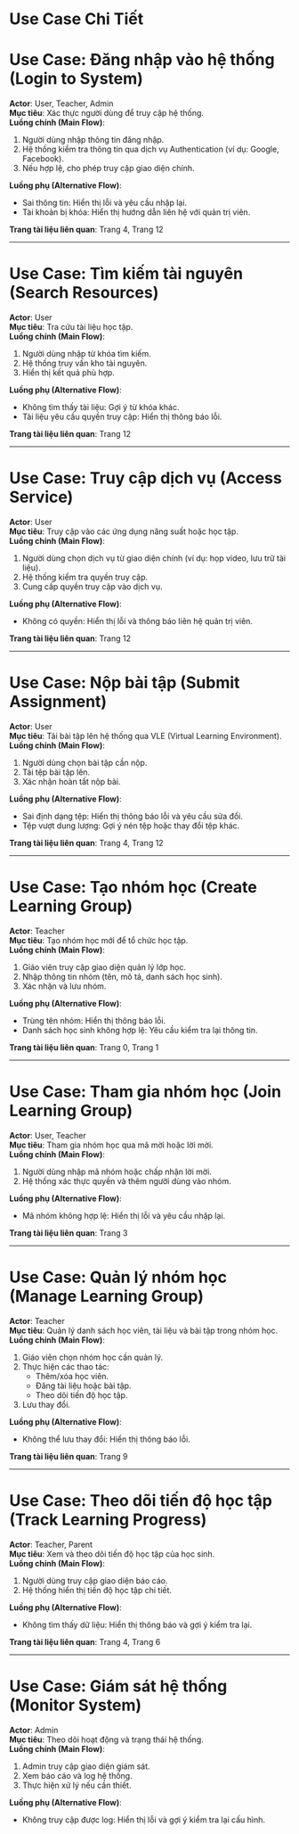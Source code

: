 # Use Case Chi Tiết

# Use Case: Đăng nhập vào hệ thống (Login to System)
**Actor**: User, Teacher, Admin  
**Mục tiêu**: Xác thực người dùng để truy cập hệ thống.  
**Luồng chính (Main Flow)**:
1. Người dùng nhập thông tin đăng nhập.
2. Hệ thống kiểm tra thông tin qua dịch vụ Authentication (ví dụ: Google, Facebook).
3. Nếu hợp lệ, cho phép truy cập giao diện chính.

**Luồng phụ (Alternative Flow)**:
- Sai thông tin: Hiển thị lỗi và yêu cầu nhập lại.
- Tài khoản bị khóa: Hiển thị hướng dẫn liên hệ với quản trị viên.

**Trang tài liệu liên quan**: Trang 4, Trang 12

---

# Use Case: Tìm kiếm tài nguyên (Search Resources)
**Actor**: User  
**Mục tiêu**: Tra cứu tài liệu học tập.  
**Luồng chính (Main Flow)**:
1. Người dùng nhập từ khóa tìm kiếm.
2. Hệ thống truy vấn kho tài nguyên.
3. Hiển thị kết quả phù hợp.

**Luồng phụ (Alternative Flow)**:
- Không tìm thấy tài liệu: Gợi ý từ khóa khác.
- Tài liệu yêu cầu quyền truy cập: Hiển thị thông báo lỗi.

**Trang tài liệu liên quan**: Trang 12

---

# Use Case: Truy cập dịch vụ (Access Service)
**Actor**: User  
**Mục tiêu**: Truy cập vào các ứng dụng năng suất hoặc học tập.  
**Luồng chính (Main Flow)**:
1. Người dùng chọn dịch vụ từ giao diện chính (ví dụ: họp video, lưu trữ tài liệu).
2. Hệ thống kiểm tra quyền truy cập.
3. Cung cấp quyền truy cập vào dịch vụ.

**Luồng phụ (Alternative Flow)**:
- Không có quyền: Hiển thị lỗi và thông báo liên hệ quản trị viên.

**Trang tài liệu liên quan**: Trang 12

---

# Use Case: Nộp bài tập (Submit Assignment)
**Actor**: User  
**Mục tiêu**: Tải bài tập lên hệ thống qua VLE (Virtual Learning Environment).  
**Luồng chính (Main Flow)**:
1. Người dùng chọn bài tập cần nộp.
2. Tải tệp bài tập lên.
3. Xác nhận hoàn tất nộp bài.

**Luồng phụ (Alternative Flow)**:
- Sai định dạng tệp: Hiển thị thông báo lỗi và yêu cầu sửa đổi.
- Tệp vượt dung lượng: Gợi ý nén tệp hoặc thay đổi tệp khác.

**Trang tài liệu liên quan**: Trang 4, Trang 12

---

# Use Case: Tạo nhóm học (Create Learning Group)
**Actor**: Teacher  
**Mục tiêu**: Tạo nhóm học mới để tổ chức học tập.  
**Luồng chính (Main Flow)**:
1. Giáo viên truy cập giao diện quản lý lớp học.
2. Nhập thông tin nhóm (tên, mô tả, danh sách học sinh).
3. Xác nhận và lưu nhóm.

**Luồng phụ (Alternative Flow)**:
- Trùng tên nhóm: Hiển thị thông báo lỗi.
- Danh sách học sinh không hợp lệ: Yêu cầu kiểm tra lại thông tin.

**Trang tài liệu liên quan**: Trang 0, Trang 1

---

# Use Case: Tham gia nhóm học (Join Learning Group)
**Actor**: User, Teacher  
**Mục tiêu**: Tham gia nhóm học qua mã mời hoặc lời mời.  
**Luồng chính (Main Flow)**:
1. Người dùng nhập mã nhóm hoặc chấp nhận lời mời.
2. Hệ thống xác thực quyền và thêm người dùng vào nhóm.

**Luồng phụ (Alternative Flow)**:
- Mã nhóm không hợp lệ: Hiển thị lỗi và yêu cầu nhập lại.

**Trang tài liệu liên quan**: Trang 3

---

# Use Case: Quản lý nhóm học (Manage Learning Group)
**Actor**: Teacher  
**Mục tiêu**: Quản lý danh sách học viên, tài liệu và bài tập trong nhóm học.  
**Luồng chính (Main Flow)**:
1. Giáo viên chọn nhóm học cần quản lý.
2. Thực hiện các thao tác:
   - Thêm/xóa học viên.
   - Đăng tài liệu hoặc bài tập.
   - Theo dõi tiến độ học tập.
3. Lưu thay đổi.

**Luồng phụ (Alternative Flow)**:
- Không thể lưu thay đổi: Hiển thị thông báo lỗi.

**Trang tài liệu liên quan**: Trang 9

---

# Use Case: Theo dõi tiến độ học tập (Track Learning Progress)
**Actor**: Teacher, Parent  
**Mục tiêu**: Xem và theo dõi tiến độ học tập của học sinh.  
**Luồng chính (Main Flow)**:
1. Người dùng truy cập giao diện báo cáo.
2. Hệ thống hiển thị tiến độ học tập chi tiết.

**Luồng phụ (Alternative Flow)**:
- Không tìm thấy dữ liệu: Hiển thị thông báo và gợi ý kiểm tra lại.

**Trang tài liệu liên quan**: Trang 4, Trang 6

---

# Use Case: Giám sát hệ thống (Monitor System)
**Actor**: Admin  
**Mục tiêu**: Theo dõi hoạt động và trạng thái hệ thống.  
**Luồng chính (Main Flow)**:
1. Admin truy cập giao diện giám sát.
2. Xem báo cáo và log hệ thống.
3. Thực hiện xử lý nếu cần thiết.

**Luồng phụ (Alternative Flow)**:
- Không truy cập được log: Hiển thị lỗi và gợi ý kiểm tra lại cấu hình.
